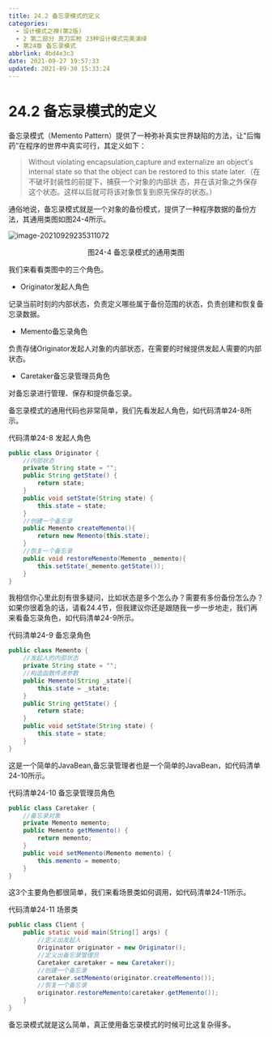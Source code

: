 ```yaml
---
title: 24.2 备忘录模式的定义
categories: 
  - 设计模式之禅(第2版)
  - 2 第二部分 真刀实枪 23种设计模式完美演绎
  - 第24章 备忘录模式
abbrlink: 4bd4e3c3
date: 2021-09-27 19:57:33
updated: 2021-09-30 15:33:24
---
```

# 24.2 备忘录模式的定义
备忘录模式（Memento Pattern）提供了一种弥补真实世界缺陷的方法，让“后悔药”在程序的世界中真实可行，其定义如下：

> Without violating encapsulation,capture and externalize an object's internal state so that the object can be restored to this state later.（在不破坏封装性的前提下，捕获一个对象的内部状 态，并在该对象之外保存这个状态。这样以后就可将该对象恢复到原先保存的状态。）

通俗地说，备忘录模式就是一个对象的备份模式，提供了一种程序数据的备份方法，其通用类图如图24-4所示。

![image-20210929235311072](https://gitee.com/XiaoLan223/images/raw/master/Blog/Sum/20210929235311.png)

<center>图24-4 备忘录模式的通用类图</center>

我们来看看类图中的三个角色。
- Originator发起人角色

记录当前时刻的内部状态，负责定义哪些属于备份范围的状态，负责创建和恢复备忘录数据。
- Memento备忘录角色

负责存储Originator发起人对象的内部状态，在需要的时候提供发起人需要的内部状态。

- Caretaker备忘录管理员角色

对备忘录进行管理、保存和提供备忘录。

备忘录模式的通用代码也非常简单，我们先看发起人角色，如代码清单24-8所示。

代码清单24-8 发起人角色
```java
public class Originator {
    //内部状态
    private String state = "";
    public String getState() {
        return state;
    }
    public void setState(String state) {
        this.state = state;
    }
    //创建一个备忘录
    public Memento createMemento(){
        return new Memento(this.state);
    }
    //恢复一个备忘录
    public void restoreMemento(Memento _memento){
        this.setState(_memento.getState());
    }
}
```
我相信你心里此刻有很多疑问，比如状态是多个怎么办？需要有多份备份怎么办？如果你很着急的话，请看24.4节，但我建议你还是跟随我一步一步地走，我们再来看备忘录角色，如代码清单24-9所示。

代码清单24-9 备忘录角色
```java
public class Memento {
    //发起人的内部状态
    private String state = "";
    //构造函数传递参数
    public Memento(String _state){
        this.state = _state;
    }
    public String getState() {
        return state;
    }
    public void setState(String state) {
        this.state = state;
    }
}
```

这是一个简单的JavaBean,备忘录管理者也是一个简单的JavaBean，如代码清单24-10所示。

代码清单24-10 备忘录管理员角色
```java
public class Caretaker {
    //备忘录对象
    private Memento memento;
    public Memento getMemento() {
        return memento;
    }
    public void setMemento(Memento memento) {
        this.memento = memento;
    }
}
```
这3个主要角色都很简单，我们来看场景类如何调用，如代码清单24-11所示。

代码清单24-11 场景类
```java
public class Client {
    public static void main(String[] args) {
        //定义出发起人
        Originator originator = new Originator();
        //定义出备忘录管理员
        Caretaker caretaker = new Caretaker();
        //创建一个备忘录
        caretaker.setMemento(originator.createMemento());
        //恢复一个备忘录
        originator.restoreMemento(caretaker.getMemento());
    }
}
```
备忘录模式就是这么简单，真正使用备忘录模式的时候可比这复杂得多。

